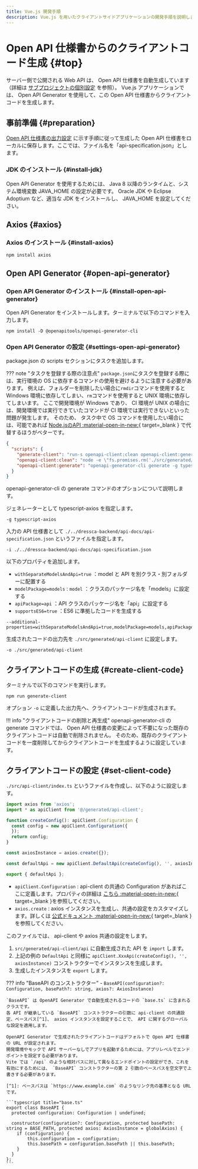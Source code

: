 ```yaml
---
title: Vue.js 開発手順
description: Vue.js を用いたクライアントサイドアプリケーションの開発手順を説明します。
---
```


# Open API 仕様書からのクライアントコード生成 {#top}

サーバー側で公開される Web API は、 Open API 仕様書を自動生成しています（詳細は [サブプロジェクトの個別設定](../java/sub-project-settings.md) を参照）。 Vue.js アプリケーションでは、 Open API Generator を使用して、この Open API 仕様書からクライアントコードを生成します。

## 事前準備 {#preparation}

[Open API 仕様書の出力設定](../java/sub-project-settings.md#open-api-specification-output-configuration) に示す手順に従って生成した Open API 仕様書をローカルに保存します。ここでは、ファイル名を「api-specification.json」とします。

### JDK のインストール {#install-jdk}

Open API Generator を使用するためには、 Java 8 以降のランタイムと、システム環境変数 JAVA_HOME の設定が必要です。 Oracle JDK や Eclipse Adoptium など、適当な JDK をインストールし、 JAVA_HOME を設定してください。

## Axios {#axios}

### Axios のインストール {#install-axios}

```terminal
npm install axios
```

## Open API Generator {#open-api-generator}

### Open API Generator のインストール {#install-open-api-generator}

Open API Generator をインストールします。ターミナルで以下のコマンドを入力します。

<!-- cSpell:disable -->

```terminal
npm install -D @openapitools/openapi-generator-cli
```

<!-- cSpell:enable -->

### Open API Generator の設定 {#settings-open-api-generator}

package.json の scripts セクションにタスクを追加します。

??? note "タスクを登録する際の注意点"
    `package.json`にタスクを登録する際には、実行環境の OS に依存するコマンドの使用を避けるように注意する必要があります。
    例えば、フォルダーを削除したい場合に`rmdir`コマンドを使用すると Windows 環境に依存してしまい、`rm`コマンドを使用すると UNIX 環境に依存してしまいます。
    ここで開発環境が Windows であり、 CI 環境が UNIX の場合には、開発環境では実行できていたコマンドが CI 環境では実行できないといった問題が発生します。
    そのため、 タスク中で OS コマンドを使用したい場合には、可能であれば [Node.jsのAPI :material-open-in-new:](https://nodejs.org/api/documentation.html){ target=_blank } で代替するほうがベターです。

<!-- cSpell:disable -->

```json title="package.json"
{
  "scripts": {
    "generate-client": "run-s openapi-client:clean openapi-client:generate --print-label",
    "openapi-client:clean": "node -e \"fs.promises.rm('./src/generated/api-client', {recursive: true, force: true})\"",
    "openapi-client:generate": "openapi-generator-cli generate -g typescript-axios -i ../../dressca-backend/api-docs/api-specification.json --additional-properties=withSeparateModelsAndApi=true,modelPackage=models,apiPackage=api,supportsES6=true -o ./src/generated/api-client"
  }
}
```

<!-- cSpell:enable -->

openapi-generator-cli の generate コマンドのオプションについて説明します。

ジェネレーターとして typescript-axios を指定します。

``` terminal
-g typescript-axios
```

入力の API 仕様書として `./../dressca-backend/api-docs/api-specification.json` というファイルを指定します。

``` terminal
-i ./../dressca-backend/api-docs/api-specification.json 
```

以下のプロパティを追加します。

- `withSeparateModelsAndApi=true` ：model と API を別クラス・別フォルダーに配置する
- `modelPackage=models：model` ：クラスのパッケージ名を「models」に設定する
- `apiPackage=api` ：API クラスのパッケージ名を「api」に設定する
- `supportsES6=true` ：ES6 に準拠したコードを生成する

``` terminal
--additional-properties=withSeparateModelsAndApi=true,modelPackage=models,apiPackage=api,supportsES6=true
```

生成されたコードの出力先を `./src/generated/api-client` に設定します。

``` terminal
-o ./src/generated/api-client
```

## クライアントコードの生成 {#create-client-code}

ターミナルで以下のコマンドを実行します。

```terminal
npm run generate-client
```

オプション ` -o ` に定義した出力先へ、クライアントコードが生成されます。

!!! info "クライアントコードの削除と再生成"
    openapi-generator-cli の generate コマンドでは、 Open API 仕様書の変更によって不要になった既存のクライアントコードは自動で削除されません。
    そのため、既存のクライアントコードを一度削除してからクライアントコードを生成するように設定しています。

## クライアントコードの設定 {#set-client-code}

`./src/api-client/index.ts` というファイルを作成し、以下のように設定します。

```typescript title="index.ts"
import axios from 'axios';
import * as apiClient from '@/generated/api-client';

function createConfig(): apiClient.Configuration {
  const config = new apiClient.Configuration({
  });
  return config;
}

const axiosInstance = axios.create({});

const defaultApi = new apiClient.DefaultApi(createConfig(), '', axiosInstance);

export { defaultApi };
```

- `apiClient.Configuration` : api-client の共通の Configuration があればここに定義します。プロパティの詳細は [こちら :material-open-in-new:](https://github.com/OpenAPITools/openapi-generator/blob/master/modules/openapi-generator/src/main/resources/typescript-axios/configuration.mustache){ target=_blank }を参照してください。
- `axios.create` : axios インスタンスを生成し、共通の設定をカスタマイズします。詳しくは [公式ドキュメント :material-open-in-new:](https://github.com/axios/axios#request-config){ target=_blank }を参照してください。

このファイルでは、 api-client や axios 共通の設定をします。

1. `src/generated/api-client/api` に自動生成された API を `import` します。
1. 上記の例の `DefaultApi` と同様に `apiClient.XxxApi(createConfig(), '', axiosInstance)` コンストラクターでインスタンスを生成します。
1. 生成したインスタンスを `export` します。

??? info "BaseAPI のコンストラクター"
    - `BaseAPI(configuration?: Configuration, basePath?: string, axios?: AxiosInstance)`
  
    `BaseAPI` は OpenAPI Generator で自動生成されるコードの `base.ts` に含まれるクラスです。
    各 API が継承している `BaseAPI` コンストラクターの引数に api-client の共通設定、ベースパス[^1]、 axios インスタンスを設定することで、 API に関するグローバルな設定を適用します。
    
    OpenAPI Generator で生成されたクライアントコードはデフォルトで Open API 仕様書の URL が設定されます。
    開発環境やモックで API サーバーなしでアプリを起動するためには、アプリレベルでエンドポイントを設定する必要があります。
    Vite では `/api` のような相対パスに対して異なるエンドポイントの設定ができ、これを有効にするためには、 `BaseAPI` コンストラクターの第 2 引数のベースパスを空文字で上書きする必要があります。

    [^1]: ベースパスは `https://www.example.com` のようなリンク先の基準となる URL です。

    ```typescript title="base.ts"
    export class BaseAPI {
      protected configuration: Configuration | undefined;

      constructor(configuration?: Configuration, protected basePath: string = BASE_PATH, protected axios: AxiosInstance = globalAxios) {
        if (configuration) {
            this.configuration = configuration;
            this.basePath = configuration.basePath || this.basePath;
        }
      }
    };
    ```
